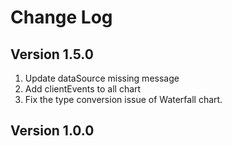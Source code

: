 # Change Log

## Version 1.5.0

1. Update dataSource missing message
2. Add clientEvents to all chart
3. Fix the type conversion issue of Waterfall chart.

## Version 1.0.0


